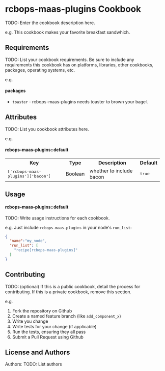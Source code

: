 rcbops-maas-plugins Cookbook
============================
TODO: Enter the cookbook description here.

e.g.
This cookbook makes your favorite breakfast sandwhich.

Requirements
------------
TODO: List your cookbook requirements. Be sure to include any requirements this cookbook has on platforms, libraries, other cookbooks, packages, operating systems, etc.

e.g.
#### packages
- `toaster` - rcbops-maas-plugins needs toaster to brown your bagel.

Attributes
----------
TODO: List you cookbook attributes here.

e.g.
#### rcbops-maas-plugins::default
<table>
  <tr>
    <th>Key</th>
    <th>Type</th>
    <th>Description</th>
    <th>Default</th>
  </tr>
  <tr>
    <td><tt>['rcbops-maas-plugins']['bacon']</tt></td>
    <td>Boolean</td>
    <td>whether to include bacon</td>
    <td><tt>true</tt></td>
  </tr>
</table>

Usage
-----
#### rcbops-maas-plugins::default
TODO: Write usage instructions for each cookbook.

e.g.
Just include `rcbops-maas-plugins` in your node's `run_list`:

```json
{
  "name":"my_node",
  "run_list": [
    "recipe[rcbops-maas-plugins]"
  ]
}
```

Contributing
------------
TODO: (optional) If this is a public cookbook, detail the process for contributing. If this is a private cookbook, remove this section.

e.g.
1. Fork the repository on Github
2. Create a named feature branch (like `add_component_x`)
3. Write you change
4. Write tests for your change (if applicable)
5. Run the tests, ensuring they all pass
6. Submit a Pull Request using Github

License and Authors
-------------------
Authors: TODO: List authors
